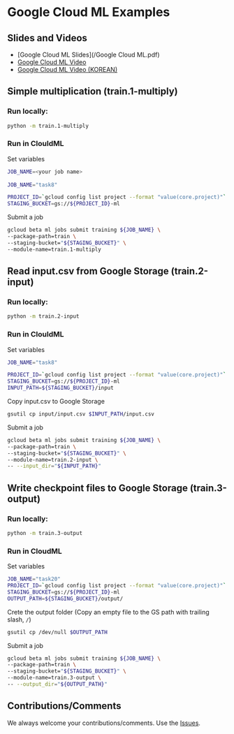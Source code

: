 # Google Cloud ML Examples

## Slides and Videos
* [Google Cloud ML Slides](/Google Cloud ML.pdf)
* [Google Cloud ML Video](https://youtu.be/EIRD3HAp-QQ)
* [Google Cloud ML Video (KOREAN)](https://youtu.be/8Jkz2HexDAM)

## Simple multiplication (train.1-multiply)

### Run locally:
```bash
python -m train.1-multiply
```

### Run in ClouldML
Set variables

```bash
JOB_NAME=<your job name>
  
JOB_NAME="task8"

PROJECT_ID=`gcloud config list project --format "value(core.project)"`
STAGING_BUCKET=gs://${PROJECT_ID}-ml
```
  
Submit a job

```bash
gcloud beta ml jobs submit training ${JOB_NAME} \
--package-path=train \
--staging-bucket="${STAGING_BUCKET}" \
--module-name=train.1-multiply
```

## Read input.csv from Google Storage (train.2-input)

### Run locally:
```bash
python -m train.2-input
```

### Run in ClouldML
Set variables

```bash
JOB_NAME="task8"

PROJECT_ID=`gcloud config list project --format "value(core.project)"`
STAGING_BUCKET=gs://${PROJECT_ID}-ml
INPUT_PATH=${STAGING_BUCKET}/input
```

Copy input.csv to Google Storage
```bash
gsutil cp input/input.csv $INPUT_PATH/input.csv
```
 
Submit a job

```bash
gcloud beta ml jobs submit training ${JOB_NAME} \
--package-path=train \
--staging-bucket="${STAGING_BUCKET}" \
--module-name=train.2-input \
-- --input_dir="${INPUT_PATH}"
```


## Write checkpoint files to Google Storage (train.3-output)

### Run locally:
```bash
python -m train.3-output
```

### Run in CloudML
Set variables
```bash
JOB_NAME="task20"
PROJECT_ID=`gcloud config list project --format "value(core.project)"`
STAGING_BUCKET=gs://${PROJECT_ID}-ml
OUTPUT_PATH=${STAGING_BUCKET}/output/
```
 
Crete the output folder 
(Copy an empty file to the GS path with trailing slash, `/`)
```bash
gsutil cp /dev/null $OUTPUT_PATH
```

Submit a job

```bash
gcloud beta ml jobs submit training ${JOB_NAME} \
--package-path=train \
--staging-bucket="${STAGING_BUCKET}" \
--module-name=train.3-output \
-- --output_dir="${OUTPUT_PATH}"
```

## Contributions/Comments
We always welcome your contributions/comments. Use the [Issues](https://github.com/hunkim/GoogleClouldMLExamples/issues).